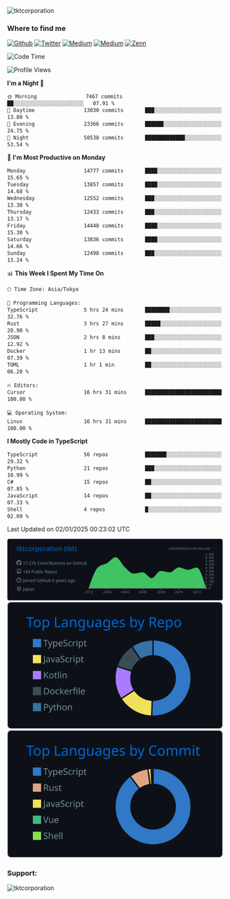 <p align="left"> <img src="https://komarev.com/ghpvc/?username=tktcorporation&label=Profile%20views&color=0e75b6&style=flat" alt="tktcorporation" /> </p>

<h3>Where to find me</h3>
<p>
<a href="https://github.com/tktcorporation" target="_blank"><img alt="Github" src="https://img.shields.io/badge/GitHub-%2312100E.svg?&style=for-the-badge&logo=Github&logoColor=white" /></a>
<a href="https://twitter.com/tktcorporation" target="_blank"><img alt="Twitter" src="https://img.shields.io/badge/twitter-%231DA1F2.svg?&style=for-the-badge&logo=twitter&logoColor=white" /></a>
<a href="https://www.linkedin.com/in/tktcorporation" target="_blank"><img alt="Medium" src="https://img.shields.io/badge/linkdin-0a66c2.svg?&style=for-the-badge&logo=linkedin&logoColor=white" /></a>
<a href="https://qiita.com/tktcorporation" target="_blank"><img alt="Medium" src="https://img.shields.io/badge/qiita-55C500.svg?&style=for-the-badge&logo=qiita&logoColor=white" /></a>
<a href="https://zenn.dev/tktcorporation" target="_blank"><img alt="Zenn" src="https://img.shields.io/badge/Zenn-3EA8FF.svg?&style=for-the-badge&logo=Zenn&logoColor=white" /></a>
</p>
  
<!--START_SECTION:waka-->
![Code Time](http://img.shields.io/badge/Code%20Time-1%2C978%20hrs%2021%20mins-blue)

![Profile Views](http://img.shields.io/badge/Profile%20Views-0-blue)

**I'm a Night 🦉** 

```text
🌞 Morning                7467 commits        ██░░░░░░░░░░░░░░░░░░░░░░░   07.91 % 
🌆 Daytime                13030 commits       ███░░░░░░░░░░░░░░░░░░░░░░   13.80 % 
🌃 Evening                23366 commits       ██████░░░░░░░░░░░░░░░░░░░   24.75 % 
🌙 Night                  50538 commits       █████████████░░░░░░░░░░░░   53.54 % 
```
📅 **I'm Most Productive on Monday** 

```text
Monday                   14777 commits       ████░░░░░░░░░░░░░░░░░░░░░   15.65 % 
Tuesday                  13857 commits       ████░░░░░░░░░░░░░░░░░░░░░   14.68 % 
Wednesday                12552 commits       ███░░░░░░░░░░░░░░░░░░░░░░   13.30 % 
Thursday                 12433 commits       ███░░░░░░░░░░░░░░░░░░░░░░   13.17 % 
Friday                   14448 commits       ████░░░░░░░░░░░░░░░░░░░░░   15.30 % 
Saturday                 13836 commits       ████░░░░░░░░░░░░░░░░░░░░░   14.66 % 
Sunday                   12498 commits       ███░░░░░░░░░░░░░░░░░░░░░░   13.24 % 
```


📊 **This Week I Spent My Time On** 

```text
🕑︎ Time Zone: Asia/Tokyo

💬 Programming Languages: 
TypeScript               5 hrs 24 mins       ████████░░░░░░░░░░░░░░░░░   32.76 % 
Rust                     3 hrs 27 mins       █████░░░░░░░░░░░░░░░░░░░░   20.90 % 
JSON                     2 hrs 8 mins        ███░░░░░░░░░░░░░░░░░░░░░░   12.92 % 
Docker                   1 hr 13 mins        ██░░░░░░░░░░░░░░░░░░░░░░░   07.39 % 
TOML                     1 hr 1 min          ██░░░░░░░░░░░░░░░░░░░░░░░   06.20 % 

🔥 Editors: 
Cursor                   16 hrs 31 mins      █████████████████████████   100.00 % 

💻 Operating System: 
Linux                    16 hrs 31 mins      █████████████████████████   100.00 % 
```

**I Mostly Code in TypeScript** 

```text
TypeScript               56 repos            ███████░░░░░░░░░░░░░░░░░░   29.32 % 
Python                   21 repos            ███░░░░░░░░░░░░░░░░░░░░░░   10.99 % 
C#                       15 repos            ██░░░░░░░░░░░░░░░░░░░░░░░   07.85 % 
JavaScript               14 repos            ██░░░░░░░░░░░░░░░░░░░░░░░   07.33 % 
Shell                    4 repos             █░░░░░░░░░░░░░░░░░░░░░░░░   02.09 % 
```




 Last Updated on 02/01/2025 00:23:02 UTC
<!--END_SECTION:waka-->

[![](https://raw.githubusercontent.com/tktcorporation/tktcorporation/master/profile-summary-card-output/github_dark/0-profile-details.svg)](https://github.com/vn7n24fzkq/github-profile-summary-cards)
[![](https://raw.githubusercontent.com/tktcorporation/tktcorporation/master/profile-summary-card-output/github_dark/1-repos-per-language.svg)](https://github.com/vn7n24fzkq/github-profile-summary-cards) [![](https://raw.githubusercontent.com/tktcorporation/tktcorporation/master/profile-summary-card-output/github_dark/2-most-commit-language.svg)](https://github.com/vn7n24fzkq/github-profile-summary-cards)

<h3 align="left">Support:</h3>
<p><a href="https://www.buymeacoffee.com/tktcorporation"> <img align="left" src="https://cdn.buymeacoffee.com/buttons/v2/default-yellow.png" height="50" width="210" alt="tktcorporation" /></a></p><br><br>
